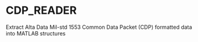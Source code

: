 # CDP_READER
Extract Alta Data Mil-std 1553 Common Data Packet (CDP) formatted data into MATLAB structures

